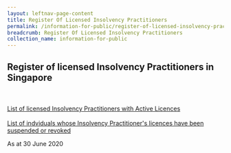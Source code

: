 ```yaml
---
layout: leftnav-page-content
title: Register Of Licensed Insolvency Practitioners
permalink: /information-for-public/register-of-licensed-insolvency-practitioners/
breadcrumb: Register Of Licensed Insolvency Practitioners
collection_name: information-for-public
---
```


**Register of licensed Insolvency Practitioners in Singapore**<br>
---
<br><br>
<a href="/files/ML List as at 1 Jan 2020.pdf" target="_blank">List of licensed Insolvency Practitioners with Active Licences</a>
<br><br>
<a href="/files/ML List as at 1 Jan 2020.pdf" target="_blank">List of indviduals whose Insolvency Practitioner's licences have been suspended or revoked</a>

As at 30 June 2020
